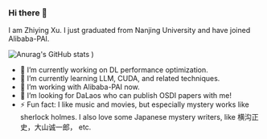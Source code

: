 ### Hi there 👋

I am Zhiying Xu. I just graduated from Nanjing University and have joined Alibaba-PAI.

![Anurag's GitHub stats](https://github-readme-stats.vercel.app/api?username=Maximilianxu&show_icons=true&theme=onedark)
)

<!--
**Maximilianxu/Maximilianxu** is a ✨ _special_ ✨ repository because its `README.md` (this file) appears on your GitHub profile.-->

- 🔭 I’m currently working on DL performance optimization.
- 🌱 I’m currently learning LLM, CUDA, and related techniques.
- 👯 I’m working with Alibaba-PAI now.
- 🤔 I’m looking for DaLaos who can publish OSDI papers with me!
- ⚡ Fun fact: I like music and movies, but especially mystery works like sherlock holmes. I also love some Japanese mystery writers, like 横沟正史，大山诚一郎， etc.

